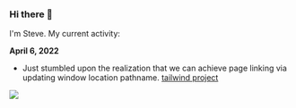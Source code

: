 ### Hi there 👋

<p>I'm Steve. My current activity:</p> 


<p><b>April 6, 2022</b></p>

<ul><li>Just stumbled upon the realization that we can achieve page linking via updating window location pathname. <a href="https://github.com/sbogucki12/bogoodski-nextjs-tailwind">tailwind project</a></li></ul>

<img src="https://bogoodski.blob.core.windows.net/bogoodski2022/dynamic-page-change.gif" />










